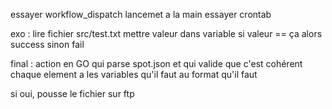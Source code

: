 essayer workflow_dispatch lancemet a la main
essayer crontab

exo : lire fichier src/test.txt
mettre valeur dans variable
si valeur == ça alors success
sinon fail

final : 
action en GO qui parse spot.json et qui valide que c'est cohérent
chaque element a les variables qu'il faut au format qu'il faut

si oui, pousse le fichier sur ftp

